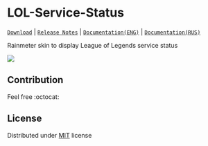 # LOL-Service-Status
[`Download`](https://github.com/Sigmanor/LOL-Service-Status/releases/latest/) | [`Release Notes`](https://github.com/Sigmanor/LOL-Service-Status/wiki/Release-Notes)   | [`Documentation(ENG)`](https://github.com/Sigmanor/LOL-Service-Status/wiki/LOL-Service-Status-%28ENG%29) | [`Documentation(RUS)`](https://github.com/Sigmanor/LOL-Service-Status/wiki/LOL-Service-Status-%28RUS%29)

Rainmeter skin to display League of Legends service status

![](http://i.imgur.com/uF1mTUB.png)  

## Contribution
Feel free :octocat:

## License
Distributed under [MIT](https://github.com/Sigmanor/LOL-Service-Status/blob/master/LICENSE) license
